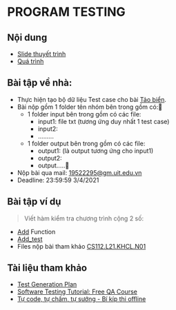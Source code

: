 # PROGRAM TESTING

## Nội dung
  - [Slide thuyết trình](https://github.com/LongPML/CS112.L21.KHCL/blob/main/Project_Unit_Test/Program_Testing.pdf)
  - [Quá trình](https://github.com/LongPML/CS112.L21.KHCL/blob/main/Project_Unit_Test/Process.txt)
## Bài tập về nhà: 
- Thực hiện tạo bộ dữ liệu Test case cho bài [Tảo biển](https://github.com/LongPML/CS112.L21.KHCL/blob/main/Project_Unit_Test/Tao_Bien.png). 
- Bài nộp gồm 1 folder tên nhóm bên trong gồm có:
  + 1 folder input bên trong gồm có các file:
    + input1: file txt (tương ứng duy nhất 1 test case) 
    + input2:
    + .........
  - 1 folder output bên trong gồm có các file:
    + output1: (là output tương ứng cho input1)
    + output2: 
    + output.....
- Nộp bài qua mail: 19522295@gm.uit.edu.vn 
- Deadline: 23:59:59 3/4/2021

## Bài tập ví dụ
> Viết hàm kiểm tra chương trình cộng 2 số:
  - [Add](https://github.com/LongPML/CS112.L21.KHCL/blob/main/Project_Unit_Test/Add.py) Function
  - [Add_test](https://github.com/LongPML/CS112.L21.KHCL/blob/main/Project_Unit_Test/Add_test.py)
  - Files nộp bài tham khảo [CS112.L21.KHCL.N01](https://github.com/LongPML/CS112.L21.KHCL/raw/main/Project_Unit_Test/CS112.L21.KHCL.N01.rar)
  
## Tài liệu tham khảo
  - [Test Generation Plan](https://www.codechef.com/wiki/test-generation-plan)
  - [Software Testing Tutorial: Free QA Course](https://www.guru99.com/software-testing.html?fbclid=IwAR1NCk71s6d34anY_8VMiw9WaC67aOdtGQCHwbhPmXvcklEqRyo_aqJseRw)
  - [Tự code, tự chấm, tự sướng - Bí kíp thi offline](https://vnoi.info/wiki/algo/skill/viet-trinh-cham.md?fbclid=IwAR3DrHDvihmdzDAX5upkvDNIEiPefPG8tRM9H4WTgM9etJpr1uYtekbsPNo)
